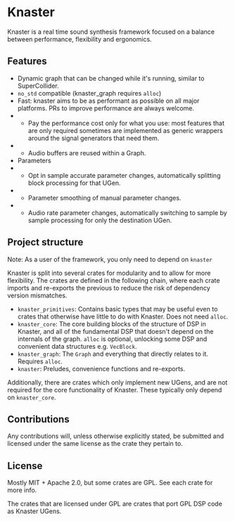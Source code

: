 # Knaster

Knaster is a real time sound synthesis framework focused on a balance between performance, flexibility and ergonomics.

## Features

- Dynamic graph that can be changed while it's running, similar to SuperCollider.
- `no_std` compatible (knaster_graph requires `alloc`)
- Fast: knaster aims to be as performant as possible on all major platforms. PRs to improve performance are always welcome.
- - Pay the performance cost only for what you use: most features that are only required sometimes are implemented as generic wrappers around the signal generators that need them.
- - Audio buffers are reused within a Graph.
- Parameters
- - Opt in sample accurate parameter changes, automatically splitting block processing for that UGen.
- - Parameter smoothing of manual parameter changes.
- - Audio rate parameter changes, automatically switching to sample by sample processing for only the destination UGen.

## Project structure

Note: As a user of the framework, you only need to depend on `knaster`

Knaster is split into several crates for modularity and to allow for more flexibility.
The crates are defined in the following chain, where each crate imports and re-exports the previous to reduce the risk of dependency version mismatches.

- `knaster_primitives`: Contains basic types that may be useful even to crates that otherwise have little to do with Knaster. Does not need `alloc`.
- `knaster_core`: The core building blocks of the structure of DSP in Knaster, and all of the fundamental DSP that doesn't depend on the internals of the graph. `alloc` is optional, unlocking some DSP and convenient data structures e.g. `VecBlock`.
- `knaster_graph`: The `Graph` and everything that directly relates to it. Requires `alloc`.
- `knaster`: Preludes, convenience functions and re-exports.

Additionally, there are crates which only implement new UGens, and are not required for the core functionality of Knaster. These typically only depend on `knaster_core`.

## Contributions

Any contributions will, unless otherwise explicitly stated, be submitted and licensed under the same license as the crate they pertain to.

## License

Mostly MIT + Apache 2.0, but some crates are GPL. See each crate for more info.

The crates that are licensed under GPL are crates that port GPL DSP code as Knaster UGens.
